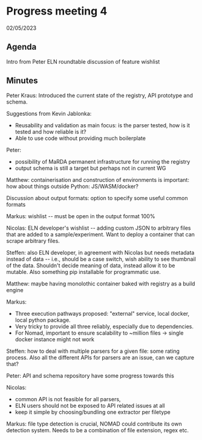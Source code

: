 # Progress meeting 4

02/05/2023

## Agenda

Intro from Peter
ELN roundtable discussion of feature wishlist

## Minutes

Peter Kraus: Introduced the current state of the registry, API prototype and schema.

Suggestions from Kevin Jablonka:

- Reusability and validation as main focus: is the parser tested, how is it
  tested and how reliable is it?
- Able to use code without providing much boilerplate

Peter:
- possibility of MaRDA permanent infrastructure for running the registry
- output schema is still a target but perhaps not in current WG

Matthew: containerisation and construction of environments is important: how
about things outside Python: JS/WASM/docker?

Discussion about output formats: option to specify some useful common formats

Markus: wishlist -- must be open in the output format 100%

Nicolas: ELN developer's wishlist -- adding custom JSON to arbitrary files that
are added to a sample/experiment. Want to deploy a container that can scrape
arbitrary files.

Steffen: also ELN developer, in agreement with Nicolas but needs metadata instead of data -- i.e.,
should be a case switch, wish ability to see thumbnail of the data. Shouldn't
decide meaning of data, instead allow it to be mutable. Also something pip
installable for programmatic use.

Matthew: maybe having monolothic container baked with registry as a build engine

Markus: 
- Three execution pathways proposed: "external" service, local docker, local python package. 
- Very tricky to provide all three reliably, especially due to dependencies. 
- For Nomad, important to ensure scalability to ~million files -> single docker instance might not work

Steffen: how to deal with multiple parsers for a given file: some rating
process. Also all the different APIs for parsers are an issue, can we capture
that?

Peter: API and schema repository have some progress towards this

Nicolas: 
- common API is not feasible for all parsers, 
- ELN users should not be exposed to API related issues at all
- keep it simple by choosing/bundling one extractor per filetype

Markus: file type detection is crucial, NOMAD could contribute its own detection
system. Needs to be a combination of file extension, regex etc.
